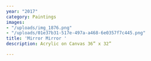 ```yaml
---
year: "2017"
category: Paintings
images:
- "/uploads/img_1876.png"
- "/uploads/01e37b31-517e-497a-a468-6e0357f7c445.png"
title: 'Mirror Mirror '
description: Acrylic on Canvas 36” x 32”

---
```

